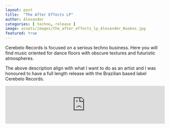 ```yaml
---
layout: post
title:  "The After Effects LP"
author: Alexander
categories: [ techno, release ]
image: assets/images/the_after_effects_lp_Alexander_Noakes.jpg
featured: true
---
```

Cerebelo Records is focused on a serious techno business. Here you will find music oriented for dance floors with obscure textures and futuristic atmospheres.

The above description align with what I want to do as an artist and I was honoured to have a full length release with the Brazilian based label Cerebelo Records.

<iframe style="border: 0; width: 100%; height: 120px;" src="https://bandcamp.com/EmbeddedPlayer/album=609704797/size=large/bgcol=ffffff/linkcol=0687f5/tracklist=false/artwork=small/transparent=true/" seamless><a href="http://cerebelorecords.bandcamp.com/album/alexander-noakes-the-after-effects-lp">Alexander Noakes - The After Effects LP by Cerebelo Records</a></iframe>